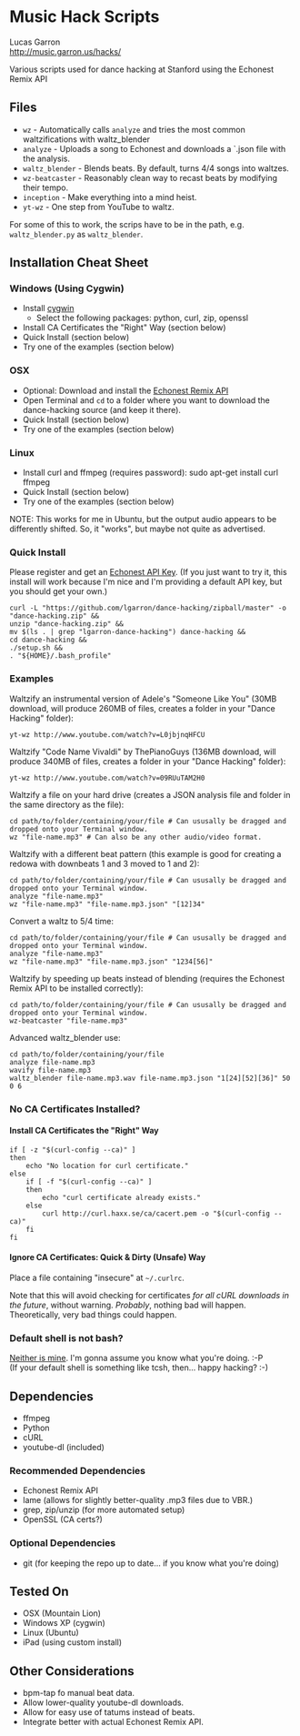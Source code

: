 # Music Hack Scripts
Lucas Garron  
<http://music.garron.us/hacks/>

Various scripts used for dance hacking at Stanford using the Echonest Remix API

## Files

- `wz` - Automatically calls `analyze` and tries the most common waltzifications with waltz_blender
- `analyze` - Uploads a song to Echonest and downloads a `.json file with the analysis.
- `waltz_blender` - Blends beats. By default, turns 4/4 songs into waltzes.
- `wz-beatcaster` - Reasonably clean way to recast beats by modifying their tempo.
- `inception` - Make everything into a mind heist.
- `yt-wz` - One step from YouTube to waltz.

For some of this to work, the scrips have to be in the path, e.g. `waltz_blender.py` as `waltz_blender`.

## Installation Cheat Sheet

### Windows (Using Cygwin)

- Install [cygwin](http://cygwin.com/install.html)
  - Select the following packages: python, curl, zip, openssl
- Install CA Certificates the "Right" Way (section below)
- Quick Install (section below)
- Try one of the examples (section below)

### OSX

- Optional: Download and install the [Echonest Remix API](http://echonest.github.com/remix/)
- Open Terminal and `cd` to a folder where you want to download the dance-hacking source (and keep it there).
- Quick Install (section below)
- Try one of the examples (section below)

### Linux

- Install curl and ffmpeg (requires password): sudo apt-get install curl ffmpeg
- Quick Install (section below)
- Try one of the examples (section below)

NOTE: This works for me in Ubuntu, but the output audio appears to be differently shifted. So, it "works", but maybe not quite as advertised.

### Quick Install

Please register and get an [Echonest API Key](https://developer.echonest.com/account/register).
(If you just want to try it, this install will work because I'm nice and I'm providing a default API key, but you should get your own.)

    curl -L "https://github.com/lgarron/dance-hacking/zipball/master" -o "dance-hacking.zip" &&
    unzip "dance-hacking.zip" &&
    mv $(ls . | grep "lgarron-dance-hacking") dance-hacking &&
    cd dance-hacking &&
    ./setup.sh &&
    . "${HOME}/.bash_profile"

### Examples

Waltzify an instrumental version of Adele's "Someone Like You" (30MB download, will produce 260MB of files, creates a folder in your "Dance Hacking" folder):

    yt-wz http://www.youtube.com/watch?v=L0jbjnqHFCU

Waltzify "Code Name Vivaldi" by ThePianoGuys (136MB download, will produce 340MB of files, creates a folder in your "Dance Hacking" folder):

    yt-wz http://www.youtube.com/watch?v=09RUuTAM2H0

Waltzify a file on your hard drive (creates a JSON analysis file and folder in the same directory as the file):

    cd path/to/folder/containing/your/file # Can ususally be dragged and dropped onto your Terminal window.
    wz "file-name.mp3" # Can also be any other audio/video format.

Waltzify with a different beat pattern (this example is good for creating a redowa with downbeats 1 and 3 moved to 1 and 2):

    cd path/to/folder/containing/your/file # Can ususally be dragged and dropped onto your Terminal window.
    analyze "file-name.mp3"
    wz "file-name.mp3" "file-name.mp3.json" "[12]34"

Convert a waltz to 5/4 time:

    cd path/to/folder/containing/your/file # Can ususally be dragged and dropped onto your Terminal window.
    analyze "file-name.mp3"
    wz "file-name.mp3" "file-name.mp3.json" "1234[56]"

Waltzify by speeding up beats instead of blending (requires the Echonest Remix API to be installed correctly):

    cd path/to/folder/containing/your/file # Can ususally be dragged and dropped onto your Terminal window.
    wz-beatcaster "file-name.mp3"

Advanced waltz_blender use:

    cd path/to/folder/containing/your/file
    analyze file-name.mp3
    wavify file-name.mp3
    waltz_blender file-name.mp3.wav file-name.mp3.json "1[24][52][36]" 50 0 6

###  No CA Certificates Installed?

#### Install CA Certificates the "Right" Way

    if [ -z "$(curl-config --ca)" ] 
    then
        echo "No location for curl certificate."
    else
        if [ -f "$(curl-config --ca)" ]
        then
            echo "curl certificate already exists."
        else
            curl http://curl.haxx.se/ca/cacert.pem -o "$(curl-config --ca)"
        fi
    fi

#### Ignore CA Certificates: Quick & Dirty (Unsafe) Way

Place a file containing "insecure" at `~/.curlrc`.

Note that this will avoid checking for certificates *for all cURL downloads in the future*, without warning.
*Probably*, nothing bad will happen. Theoretically, very bad things could happen.

### Default shell is not bash?

[Neither is mine](https://github.com/robbyrussell/oh-my-zsh). I'm gonna assume you know what you're doing. :-P  
(If your default shell is something like tcsh, then... happy hacking? :-)

## Dependencies

- ffmpeg
- Python
- cURL
- youtube-dl (included)

### Recommended Dependencies

- Echonest Remix API
- lame (allows for slightly better-quality .mp3 files due to VBR.)
- grep, zip/unzip (for more automated setup)
- OpenSSL (CA certs?)

### Optional Dependencies

- git (for keeping the repo up to date... if you know what you're doing)

## Tested On

- OSX (Mountain Lion)
- Windows XP (cygwin)
- Linux (Ubuntu)
- iPad (using custom install)

## Other Considerations

- bpm-tap fo manual beat data.
- Allow lower-quality youtube-dl downloads.
- Allow for easy use of tatums instead of beats.
- Integrate better with actual Echonest Remix API.